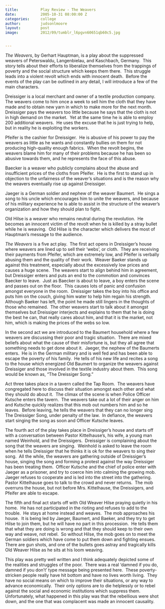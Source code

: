 ```yaml
---
title:			Play Review - The Weavers
date:			2005-10-31 08:00:00 Z
categories:		college
author:			judsonlmoore
layout:			post
image:			2012/09/tumblr_l6pgvn60651qb60c5.jpg


---
```


_The Weavers_, by Gerhart Hauptman, is a play about the suppressed weavers of Peterswaldu, Langenbielau, and Kaschbach, Germany.  This story tells about their efforts to liberalize themselves from the trappings of poverty and the social structure which keeps them there.  This struggle leads into a violent revolt which ends with innocent death.  Before the events of the play can be outlined in any detail, I will introduce a few of the main characters.

Dreissiger is a local merchant and owner of a textile production company.  The weavers come to him once a week to sell him the cloth that they have made and to obtain new yarn in which to make more for the next month.  Dreissiger pays the weavers too little because he says that the cloth is not in high demand on the market.  Yet at the same time he is able to employ 200 additional weavers.  He uses the excuse that he is just trying to help, but in reality he is exploiting the workers.

Pfeifer is the cashier for Dreissiger.  He is abusive of his power to pay the weavers as little as he wants and constantly bullies on them for not producing high-quality enough fabrics.  When the revolt begins, the weavers blame him for many of their problems because he has been so abusive towards them, and he represents the face of this abuse.

Baecker is a weaver who publicly complains about the abuse and insufficient prices of the cloths from Pfeifer.  He is the first to stand up in objection to the unfairness of the weaver’s situations and is the reason why the weavers eventually rise up against Dreissiger.

Jaeger is a German soldier and nephew of the weaver Baumert.  He sings a song to his uncle which encourages him to unite the weavers, and because of his military experience he is able to assist in the structure of the weaver’s organization and how they should plan to fight.

Old Hilse is a weaver who remains neutral during the revolution.  He becomes an innocent victim of the revolt when he is killed by a stray bullet while he is weaving.  Old Hilse is the character which delivers the most of Hauptman’s message to the audience.

_The Weavers_ is a five act play.  The first act opens in Dreissiger’s house where weavers are lined up to sell their ‘webs’, or cloth.  They are receiving their payments from Pfeifer, which are extremely low, and Pfeifer is verbally abusing them and the quality of their work.  Weaver Baeker stands up against this treatment, especially about the excessively low prices and causes a huge scene.  The weavers start to align behind him in agreement, but Dreissiger enters and puts an end to the commotion and convinces Baecker to leave.  Just as Baecker is about to leave, a boy enters the scene and passes out on the floor.  This causes lots of panic and confusion amongst everyone in the room.  Dreissiger takes the boy into his office and puts him on the couch, giving him water to help him regain his strength.  Although Baeker has left, the point he made still lingers in the thoughts of those who remained.  The other weavers start to talk about it amongst themselves but Dreissiger interjects and explains to them that he is doing the best he can, that really cares about him, and that it is the market, not him, which is making the prices of the webs so low.

In the second act we are introduced to the Baumert household where a few weavers are discussing their poor and tragic situation.  There are mixed beliefs about what the cause of their misfortune is, but they all agree that something needs to get done about it.  Jaeger, the nephew of the Baumerts enters.  He is in the German military and is well fed and has been able to escape the poverty of his family.  He tells of his new life and recites a song to the house which energized Old Baumert to organize the weavers against Dreissiger and those involved in the textile industry about them.  This song would be known as, “The Dreissiger Song.”

Act three takes place in a tavern called the Tap Room.  The weavers have congregated here to discuss their situation amongst each other and what they should do about it.  The climax of the scene is when Police Officer Kutsche enters the tavern.  The weavers take out a lot of their anger on him and Kutsche quickly realizes that this mob out numbers him and so he leaves.  Before leaving, he tells the weavers that they can no longer sing The Dreissiger Song, under penalty of the law.  In defiance, the weavers start singing the song as soon and Officer Kutsche leaves.

The fourth act of the play takes place in Dreissiger’s house and starts off with a conversation between Pastor Kittelhause’s, his wife, a young man named Weinhold, and the Dreissigers.  Dreissiger is complaining about the song that the weavers are singing.  Weinhold is asked to leave the room when he tells Dreissiger that he thinks it is ok for the weavers to sing their song.  All the while, the weavers are gathering outside of Dreissiger’s house, singing the song and forming a protest against the way Dreissiger has been treating them.  Officer Kutsche and the chief of police enter with Jaeger as a prisoner, and try to coerce him into calming the growing mob.  Jaeger refuses to cooperate and is led into the street into the gathering.  Pastor Kittelhause goes to talk to the crowd and never returns.  The mob overruns the house, but not before Mrs. Kittelhause, the Dreissigers, and Pfeifer are able to escape.

The fifth and final act starts off with Old Weaver Hilse praying quietly in his home.  He has not participated in the rioting and refuses to add to the trouble.  He stays at home instead and weaves.  The mob approaches his house.  It is being led by Jaeger, Baumert, and Baeker, and they try to get Hilse to join them, but he will have no part in this procession.  He tells them that what they are doing is wrong and that they should keep to their own way and weave, not rebel.  So without Hilse, the mob goes on to meet the German soldiers which have come to put them down and fighting ensues.  There are gun shots, and one of the bullets goes astray and tragically kills Old Weaver Hilse as he sits at his loom weaving.

This play was pretty well written and I think adequately depicted some of the realities and struggles of the poor.  There was a real ‘damned if you do, damned if you don’t’ type message being presented here.  These poverty-stricken people really have hit bottom and have no lives worth living.  They have no social means on which to improve their situations, or any way to advance economically.  Their only options are to die helplessly or to rebel against the social and economic institutions which suppress them.  Unfortunately, what happened in this play was that the rebellious were shot down, and the one that was complacent was made an innocent causality.
